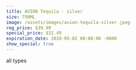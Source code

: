```yaml
---
title: AVION Tequila - silver
size: 750ML
image: /assets/images/avion-tequila-silver.jpeg
reg_price: $39.99
special_price: $32.49
expiration_date: 2018-05-02 00:00:00 -0600
show_special: true
---
```


all types
